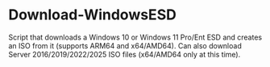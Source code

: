 # Download-WindowsESD
Script that downloads a Windows 10 or Windows 11 Pro/Ent ESD and creates an ISO from it (supports ARM64 and x64/AMD64).  Can also download Server 2016/2019/2022/2025 ISO files (x64/AMD64 only at this time).
